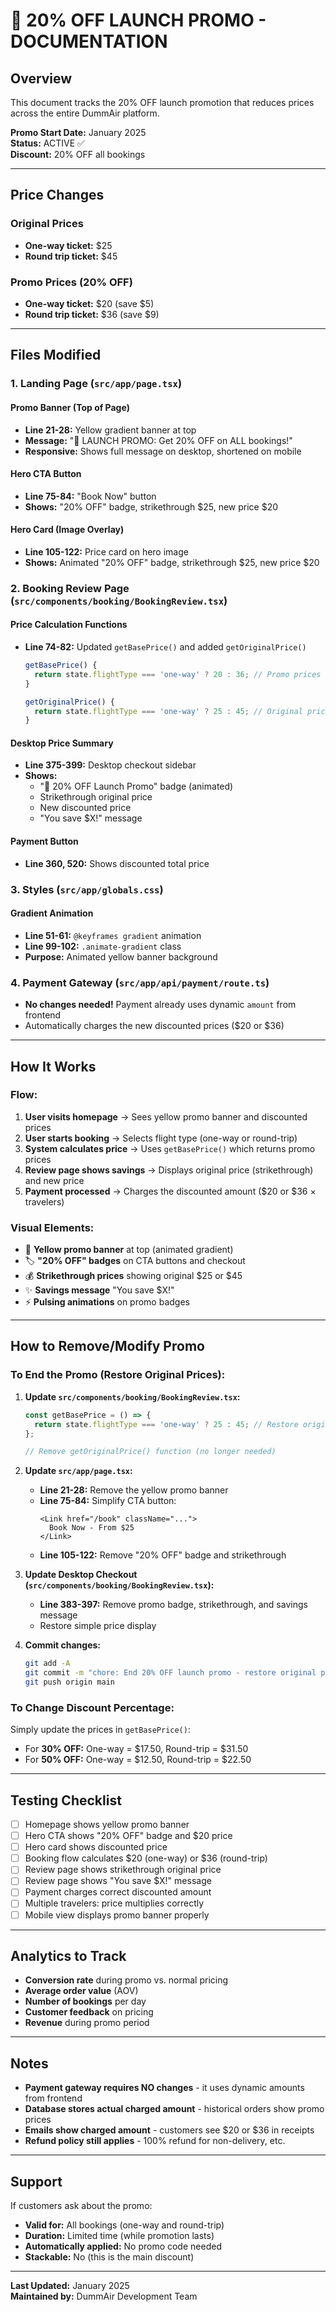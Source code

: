 # 🎉 20% OFF LAUNCH PROMO - DOCUMENTATION

## Overview
This document tracks the 20% OFF launch promotion that reduces prices across the entire DummAir platform.

**Promo Start Date:** January 2025  
**Status:** ACTIVE ✅  
**Discount:** 20% OFF all bookings

---

## Price Changes

### Original Prices
- **One-way ticket:** $25
- **Round trip ticket:** $45

### Promo Prices (20% OFF)
- **One-way ticket:** $20 (save $5)
- **Round trip ticket:** $36 (save $9)

---

## Files Modified

### 1. **Landing Page (`src/app/page.tsx`)**

#### Promo Banner (Top of Page)
- **Line 21-28:** Yellow gradient banner at top
- **Message:** "🎉 LAUNCH PROMO: Get 20% OFF on ALL bookings!"
- **Responsive:** Shows full message on desktop, shortened on mobile

#### Hero CTA Button
- **Line 75-84:** "Book Now" button
- **Shows:** "20% OFF" badge, strikethrough $25, new price $20

#### Hero Card (Image Overlay)
- **Line 105-122:** Price card on hero image
- **Shows:** Animated "20% OFF" badge, strikethrough $25, new price $20

### 2. **Booking Review Page (`src/components/booking/BookingReview.tsx`)**

#### Price Calculation Functions
- **Line 74-82:** Updated `getBasePrice()` and added `getOriginalPrice()`
  ```typescript
  getBasePrice() {
    return state.flightType === 'one-way' ? 20 : 36; // Promo prices
  }
  
  getOriginalPrice() {
    return state.flightType === 'one-way' ? 25 : 45; // Original prices
  }
  ```

#### Desktop Price Summary
- **Line 375-399:** Desktop checkout sidebar
- **Shows:** 
  - "🎉 20% OFF Launch Promo" badge (animated)
  - Strikethrough original price
  - New discounted price
  - "You save $X!" message

#### Payment Button
- **Line 360, 520:** Shows discounted total price

### 3. **Styles (`src/app/globals.css`)**

#### Gradient Animation
- **Line 51-61:** `@keyframes gradient` animation
- **Line 99-102:** `.animate-gradient` class
- **Purpose:** Animated yellow banner background

### 4. **Payment Gateway (`src/app/api/payment/route.ts`)**
- **No changes needed!** Payment already uses dynamic `amount` from frontend
- Automatically charges the new discounted prices ($20 or $36)

---

## How It Works

### Flow:
1. **User visits homepage** → Sees yellow promo banner and discounted prices
2. **User starts booking** → Selects flight type (one-way or round-trip)
3. **System calculates price** → Uses `getBasePrice()` which returns promo prices
4. **Review page shows savings** → Displays original price (strikethrough) and new price
5. **Payment processed** → Charges the discounted amount ($20 or $36 × travelers)

### Visual Elements:
- 🎉 **Yellow promo banner** at top (animated gradient)
- 🏷️ **"20% OFF" badges** on CTA buttons and checkout
- 💰 **Strikethrough prices** showing original $25 or $45
- ✨ **Savings message** "You save $X!"
- ⚡ **Pulsing animations** on promo badges

---

## How to Remove/Modify Promo

### To End the Promo (Restore Original Prices):

1. **Update `src/components/booking/BookingReview.tsx`:**
   ```typescript
   const getBasePrice = () => {
     return state.flightType === 'one-way' ? 25 : 45; // Restore original prices
   };
   
   // Remove getOriginalPrice() function (no longer needed)
   ```

2. **Update `src/app/page.tsx`:**
   - **Line 21-28:** Remove the yellow promo banner
   - **Line 75-84:** Simplify CTA button:
     ```tsx
     <Link href="/book" className="...">
       Book Now - From $25
     </Link>
     ```
   - **Line 105-122:** Remove "20% OFF" badge and strikethrough

3. **Update Desktop Checkout (`src/components/booking/BookingReview.tsx`):**
   - **Line 383-397:** Remove promo badge, strikethrough, and savings message
   - Restore simple price display

4. **Commit changes:**
   ```bash
   git add -A
   git commit -m "chore: End 20% OFF launch promo - restore original pricing"
   git push origin main
   ```

### To Change Discount Percentage:

Simply update the prices in `getBasePrice()`:
- For **30% OFF:** One-way = $17.50, Round-trip = $31.50
- For **50% OFF:** One-way = $12.50, Round-trip = $22.50

---

## Testing Checklist

- [ ] Homepage shows yellow promo banner
- [ ] Hero CTA shows "20% OFF" badge and $20 price
- [ ] Hero card shows discounted price
- [ ] Booking flow calculates $20 (one-way) or $36 (round-trip)
- [ ] Review page shows strikethrough original price
- [ ] Review page shows "You save $X!" message
- [ ] Payment charges correct discounted amount
- [ ] Multiple travelers: price multiplies correctly
- [ ] Mobile view displays promo banner properly

---

## Analytics to Track

- **Conversion rate** during promo vs. normal pricing
- **Average order value** (AOV)
- **Number of bookings** per day
- **Customer feedback** on pricing
- **Revenue** during promo period

---

## Notes

- **Payment gateway requires NO changes** - it uses dynamic amounts from frontend
- **Database stores actual charged amount** - historical orders show promo prices
- **Emails show charged amount** - customers see $20 or $36 in receipts
- **Refund policy still applies** - 100% refund for non-delivery, etc.

---

## Support

If customers ask about the promo:
- **Valid for:** All bookings (one-way and round-trip)
- **Duration:** Limited time (while promotion lasts)
- **Automatically applied:** No promo code needed
- **Stackable:** No (this is the main discount)

---

**Last Updated:** January 2025  
**Maintained by:** DummAir Development Team

